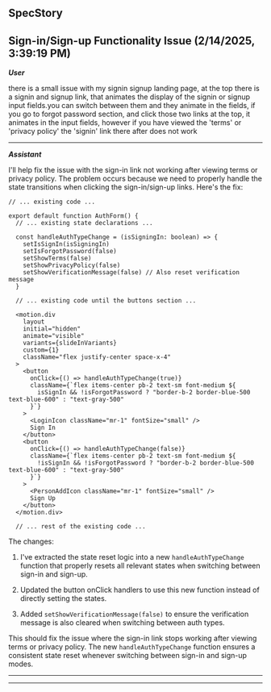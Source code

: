 ## SpecStory

## Sign-in/Sign-up Functionality Issue (2/14/2025, 3:39:19 PM)

_**User**_

there is a small issue with my signin signup landing page, at the top there is a signin and signup link, that animates the display of the signin or signup input fields.you can switch between them and they animate in the fields, if you go to forgot password section, and click those two links at the top, it animates in the input fields, however if you have viewed the 'terms' or 'privacy policy' the 'signin' link there after does not work

---

_**Assistant**_

I'll help fix the issue with the sign-in link not working after viewing terms or privacy policy. The problem occurs because we need to properly handle the state transitions when clicking the sign-in/sign-up links. Here's the fix:

```typescript:components/AuthForm.tsx
// ... existing code ...

export default function AuthForm() {
  // ... existing state declarations ...

  const handleAuthTypeChange = (isSigningIn: boolean) => {
    setIsSignIn(isSigningIn)
    setIsForgotPassword(false)
    setShowTerms(false)
    setShowPrivacyPolicy(false)
    setShowVerificationMessage(false) // Also reset verification message
  }

  // ... existing code until the buttons section ...

  <motion.div
    layout
    initial="hidden"
    animate="visible"
    variants={slideInVariants}
    custom={1}
    className="flex justify-center space-x-4"
  >
    <button
      onClick={() => handleAuthTypeChange(true)}
      className={`flex items-center pb-2 text-sm font-medium ${
        isSignIn && !isForgotPassword ? "border-b-2 border-blue-500 text-blue-600" : "text-gray-500"
      }`}
    >
      <LoginIcon className="mr-1" fontSize="small" />
      Sign In
    </button>
    <button
      onClick={() => handleAuthTypeChange(false)}
      className={`flex items-center pb-2 text-sm font-medium ${
        !isSignIn && !isForgotPassword ? "border-b-2 border-blue-500 text-blue-600" : "text-gray-500"
      }`}
    >
      <PersonAddIcon className="mr-1" fontSize="small" />
      Sign Up
    </button>
  </motion.div>

  // ... rest of the existing code ...
```

The changes:

1. I've extracted the state reset logic into a new `handleAuthTypeChange` function that properly resets all relevant states when switching between sign-in and sign-up.

2. Updated the button onClick handlers to use this new function instead of directly setting the states.

3. Added `setShowVerificationMessage(false)` to ensure the verification message is also cleared when switching between auth types.

This should fix the issue where the sign-in link stops working after viewing terms or privacy policy. The new `handleAuthTypeChange` function ensures a consistent state reset whenever switching between sign-in and sign-up modes.

---



---

